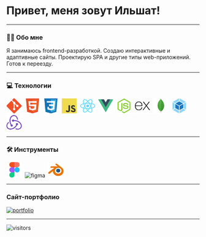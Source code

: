 # Привет, меня зовут Ильшат!

---

### :man_technologist: Обо мне

Я занимаюсь frontend-разработкой. Создаю интерактивные и адаптивные сайты. Проектирую SPA и другие типы web-приложений. Готов к переезду.

---

### 💻 Технологии

<div>
  <img src="https://github.com/devicons/devicon/blob/master/icons/git/git-original.svg" title="git" alt="git" width="40" height="40"/>&nbsp  
  <img src="https://github.com/devicons/devicon/blob/master/icons/html5/html5-original.svg" title="html5" alt="html5" width="40" height="40"/>&nbsp
  <img src="https://github.com/devicons/devicon/blob/master/icons/css3/css3-original.svg" title="css" alt="css" width="40" height="40"/>&nbsp
  <img src="https://github.com/devicons/devicon/blob/master/icons/javascript/javascript-original.svg" title="javascript" alt="javascript" width="40" height="40"/>&nbsp
  <img src="https://github.com/devicons/devicon/blob/master/icons/react/react-original.svg" title="reactjs" alt="reactjs" width="40" height="40"/>&nbsp
  <img src="https://github.com/devicons/devicon/blob/master/icons/vuejs/vuejs-original.svg" title="vuejs" alt="vuejs" width="40" height="40"/>&nbsp
  <img src="https://github.com/devicons/devicon/blob/master/icons/nodejs/nodejs-original.svg" title="nodejs" alt="nodejs" width="40" height="40"/>&nbsp
  <img src="https://github.com/devicons/devicon/blob/master/icons/express/express-original.svg" title="express" alt="express" width="40" height="40"/>&nbsp
  <img src="https://github.com/devicons/devicon/blob/master/icons/mongodb/mongodb-original.svg" title="mongodb" alt="mongodb" width="40" height="40"/>&nbsp
  <img src="https://github.com/devicons/devicon/blob/master/icons/webpack/webpack-original.svg" title="webpack" alt="webpack" width="40" height="40"/>&nbsp
  <img src="https://github.com/devicons/devicon/blob/master/icons/redux/redux-original.svg" title="redux" alt="redux" width="40" height="40"/>&nbsp
</div>

---

### 🛠 Инструменты

<div>
  <img src="https://github.com/devicons/devicon/blob/master/icons/figma/figma-original.svg" title="figma" alt="figma" border-radiuis="5px" width="40" height="40"/>&nbsp
  <img src="https://upload.wikimedia.org/wikipedia/commons/thumb/a/af/Adobe_Photoshop_CC_icon.svg/512px-Adobe_Photoshop_CC_icon.svg.png?20200616073617" title="figma" alt="figma" width="40" height="40"/>&nbsp
  <img src="https://github.com/devicons/devicon/blob/master/icons/blender/blender-original.svg" title="blender" alt="blender" width="40" height="40"/>&nbsp
</div>

---

### Cайт-портфолио

<div>
  <a href="https://realwwwdev.github.io/Portfolio"><img src="https://damion.club/uploads/posts/2022-01/thumbs/1643199082_24-damion-club-p-kot-za-kompyuterom-25.jpg" title="portfolio" alt="portfolio" width="100" height="100"/></a>
</div>

---

![visitors](https://visitor-badge.laobi.icu/badge?page_id=realwwwdev.visitor-badge&left_text=Мои%20Посетители)
